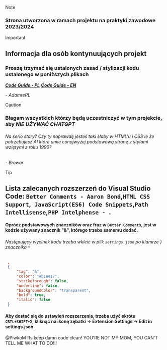 
> [!NOTE]
> ### Strona utworzona w ramach projektu na praktyki zawodowe 2023/2024

> [!IMPORTANT]
> ## Informacja dla osób kontynuujących projekt
> ### Proszę trzymać się ustalonych zasad / stylizacji kodu ustalonego w poniższych plikach
> ***[Code Guide - PL](code-rules.pl.md "Standard kodowania tego projektu")***
> ***[Code Guide - EN](code-rules.en.md "This projects coding standard")***
> 
> *- AdamrePL*

> [!CAUTION]
> ### Błagam wszystkich którzy będą uczestniczyć w tym projekcie, aby ***NIE UŻYWAĆ CHATGPT***
> ###### Na serio stary? Czy ty naprawdę jesteś taki słaby w HTML'u i CSS'ie że potrzebujesz AI które umie conajwyżej podstawową stronę z stylami wziętymi z roku 1990?
> *- Browar*

> [!TIP]
> ## Lista zalecanych rozszerzeń do Visual Studio Code: `Better Comments - Aaron Bond`,`HTML CSS Support`,` JavaScript(ES6) Code Snippets`,`Path Intellisense`,`PHP Intelphense - `. 
> #### Oprócz podstawowych znaczników oraz fraz w `Better Comments`, jest w kodzie używany znacznik "&", którego trzeba samemu dodać.
> ###### Następujący wycinek kodu trzeba wkleić w plik `settings.json` po klamrze `}` znacznika `*` 
> ```JSON
>  ,
>  {
>      "tag": "&",
>      "color": "#b1ae17",
>      "strikethrough": false,
>      "underline": false,
>      "backgroundColor": "transparent",
>      "bold": true,
>      "italic": false
>  }
> ```
>#### Aby dostać się do ustawień rozszerzenia, trzeba użyć skrótu `CRTL+SHIFT+X`, kliknąć na ikonę zębatki -> Extension Settings -> Edit in settings.json


@PiwkoM ffs keep damn code clean!
YOU'RE NOT MY MOM, YOU CAN'T TELL ME WHAT TO DO!!!
